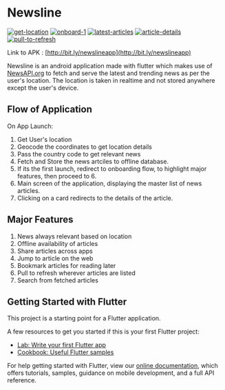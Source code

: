 # Newsline

<a href="https://ibb.co/c3Kb1yc"><img src="https://i.ibb.co/c3Kb1yc/get-location.png" alt="get-location" border="0"></a> <a href="https://ibb.co/F8ksM2h"><img src="https://i.ibb.co/F8ksM2h/onboard-1.png" alt="onboard-1" border="0"></a> <a href="https://ibb.co/N7nTDjg"><img src="https://i.ibb.co/N7nTDjg/latest-articles.png" alt="latest-articles" border="0"></a> <a href="https://ibb.co/0rXChty"><img src="https://i.ibb.co/0rXChty/article-details.png" alt="article-details" border="0"></a> <a href="https://ibb.co/jDM7vsw"><img src="https://i.ibb.co/jDM7vsw/pull-to-refresh.png" alt="pull-to-refresh" border="0"></a>

Link to APK : [http://bit.ly/newslineapp](http://bit.ly/newslineapp)

Newsline is an android application made with flutter which makes use of [NewsAPI.org](http://newsapi.org/) to fetch and serve the latest and trending news as per the user's location. The location is taken in realtime and not stored anywhere except the user's device.

## Flow of Application

On App Launch:

1. Get User's location
2. Geocode the coordinates to get location details
3. Pass the country code to get relevant news
4. Fetch and Store the news artciles to offline database.
5. If its the first launch, redirect to onboarding flow, to highlight major features, then proceed to 6.
6. Main screen of the application, displaying the master list of news articles.
7. Clicking on a card redirects to the details of the article.

## Major Features

1. News always relevant based on location
2. Offline availability of articles
3. Share articles across apps
4. Jump to article on the web
5. Bookmark articles for reading later
6. Pull to refresh wherever articles are listed
7. Search from fetched articles

## Getting Started with Flutter

This project is a starting point for a Flutter application.

A few resources to get you started if this is your first Flutter project:

- [Lab: Write your first Flutter app](https://flutter.dev/docs/get-started/codelab)
- [Cookbook: Useful Flutter samples](https://flutter.dev/docs/cookbook)

For help getting started with Flutter, view our
[online documentation](https://flutter.dev/docs), which offers tutorials,
samples, guidance on mobile development, and a full API reference.
